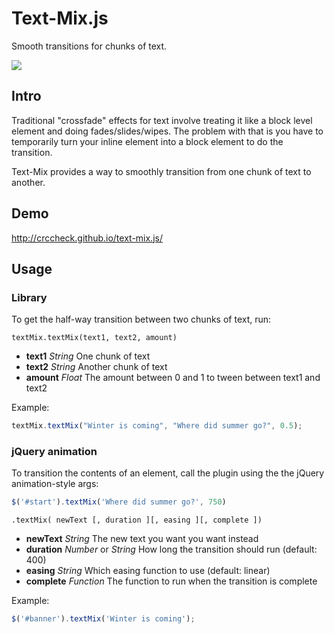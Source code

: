 # Text-Mix.js

Smooth transitions for chunks of text.

![](http://crccheck.github.io/text-mix.js/images/textmix.jpg)

## Intro

Traditional "crossfade" effects for text involve treating it like a block level
element and doing fades/slides/wipes. The problem with that is you have to
temporarily turn your inline element into a block element to do the transition.

Text-Mix provides a way to smoothly transition from one chunk of text to
another.


## Demo

http://crccheck.github.io/text-mix.js/


## Usage

### Library

To get the half-way transition between two chunks of text, run:
```
textMix.textMix(text1, text2, amount)
```

- **text1**  *String*  One chunk of text
- **text2**  *String*  Another chunk of text
- **amount**  *Float*  The amount between 0 and 1 to tween between text1 and
  text2


Example:

```JavaScript
textMix.textMix("Winter is coming", "Where did summer go?", 0.5);
```

### jQuery animation

To transition the contents of an element, call the plugin using the the jQuery
animation-style args:
```JavaScript
$('#start').textMix('Where did summer go?', 750)
```

```
.textMix( newText [, duration ][, easing ][, complete ])
```

- **newText**  *String*  The new text you want you want instead
- **duration**  *Number* or *String*  How long the transition should run
  (default: 400)
- **easing**  *String*  Which easing function to use (default: linear)
- **complete**  *Function*  The function to run when the transition is complete

Example:

```JavaScript
$('#banner').textMix('Winter is coming');
```
